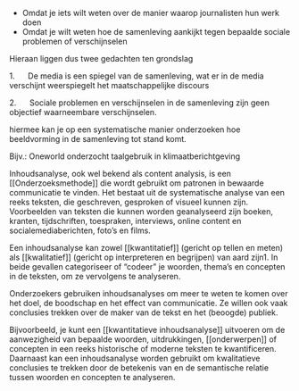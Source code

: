 - Omdat je iets wilt weten over de manier waarop journalisten hun werk doen
- Omdat je wilt weten hoe de samenleving aankijkt tegen bepaalde sociale problemen of verschijnselen

Hieraan liggen dus twee gedachten ten grondslag

1.      De media is een spiegel van de samenleving, wat er in de media verschijnt weerspiegelt het maatschappelijke discours

2.      Sociale problemen en verschijnselen in de samenleving zijn geen objectief waarneembare verschijnselen.

hiermee kan je op een systematische manier onderzoeken hoe beeldvorming in de samenleving tot stand komt.

Bijv.: Oneworld onderzocht taalgebruik in klimaatberichtgeving


Inhoudsanalyse, ook wel bekend als content analysis, is een [[Onderzoeksmethode]] die wordt gebruikt om patronen in bewaarde communicatie te vinden. Het bestaat uit de systematische analyse van een reeks teksten, die geschreven, gesproken of visueel kunnen zijn. Voorbeelden van teksten die kunnen worden geanalyseerd zijn boeken, kranten, tijdschriften, toespraken, interviews, online content en socialemediaberichten, foto’s en films.

Een inhoudsanalyse kan zowel [[kwantitatief]] (gericht op tellen en meten) als [[kwalitatief]] (gericht op interpreteren en begrijpen) van aard zijn1. In beide gevallen categoriseer of “codeer” je woorden, thema’s en concepten in de teksten, om ze vervolgens te analyseren.

Onderzoekers gebruiken inhoudsanalyses om meer te weten te komen over het doel, de boodschap en het effect van communicatie. Ze willen ook vaak conclusies trekken over de maker van de tekst en het (beoogde) publiek.

Bijvoorbeeld, je kunt een [[kwantitatieve inhoudsanalyse]] uitvoeren om de aanwezigheid van bepaalde woorden, uitdrukkingen, [[onderwerpen]] of concepten in een reeks historische of moderne teksten te kwantificeren. Daarnaast kan een inhoudsanalyse worden gebruikt om kwalitatieve conclusies te trekken door de betekenis van en de semantische relatie tussen woorden en concepten te analyseren.
